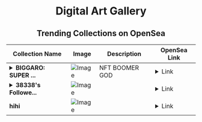 <div align="center">

# Digital Art Gallery

## Trending Collections on OpenSea

| Collection Name                       | Image                                                                                     | Description                       | OpenSea Link                                                                                          |
|---------------------------------------|-------------------------------------------------------------------------------------------|-----------------------------------|--------------------------------------------------------------------------------------------------------|
| **<details><summary>BIGGARO: SUPER ...</summary>BIGGARO: SUPER BOOMER</details>** | ![Image](https://i.seadn.io/s/raw/files/7f08616172af3b824463040e5ed78f3a.jpg?w=500&auto=format?w=200&auto=format) | NFT BOOMER GOD | <details><summary>Link</summary>[BIGGARO: SUPER BOOMER](https://opensea.io/collection/biggaro-super-boomer)</details> |
| **<details><summary>38338's Followe...</summary>38338's Follower</details>** | ![Image](https://i.seadn.io/s/raw/files/19f9f090920392cc3650cbdf4361755b.png?w=500&auto=format?w=200&auto=format) |  | <details><summary>Link</summary>[38338's Follower](https://opensea.io/collection/38338-s-follower)</details> |
| **hihi** | ![Image](https://i.seadn.io/s/raw/files/cd92a06288d790680d17eff1b8b53ab6.png?w=500&auto=format?w=200&auto=format) |  | <details><summary>Link</summary>[hihi](https://opensea.io/collection/hihi-68)</details> |

</div>